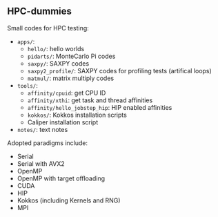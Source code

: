 ## HPC-dummies

Small codes for HPC testing:

* `apps/`:
  * `hello/`: hello worlds
  * `pidarts/`: MonteCarlo Pi codes
  * `saxpy/`: SAXPY codes
  * `saxpy2_profile/`: SAXPY codes for profiling tests (artifical loops)
  * `matmul/`: matrix multiply codes
* `tools/`:
  * `affinity/cpuid`: get CPU ID
  * `affinity/xthi`: get task and thread affinities
  * `affinity/hello_jobstep_hip`: HIP enabled affinities
  * `kokkos/`: Kokkos installation scripts
  * Caliper installation script
* `notes/`: text notes

Adopted paradigms include:
* Serial
* Serial with AVX2
* OpenMP
* OpenMP with target offloading
* CUDA
* HIP
* Kokkos (including Kernels and RNG)
* MPI

